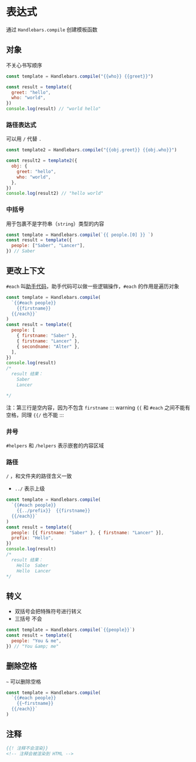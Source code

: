 # 表达式

通过 `Handlebars.compile` 创建模板函数

## 对象

不关心书写顺序

```js
const template = Handlebars.compile("{{who}} {{greet}}")

const result = template({
  greet: "hello",
  who: "world",
})
console.log(result) // "world hello"
```

### 路径表达式

可以用 `/` 代替 `.`

```js
const template2 = Handlebars.compile("{{obj.greet}} {{obj.who}}")

const result2 = template2({
  obj: {
    greet: "hello",
    who: "world",
  },
})
console.log(result2) // "hello world"
```

### 中括号

用于包裹不是字符串（`string`）类型的内容

```js
const template = Handlebars.compile(`{{ people.[0] }} `)
const result = template({
  people: ["Saber", "Lancer"],
}) // Saber
```

## 更改上下文

`#each` 叫[助手代码](./03_helpers.md)，助手代码可以做一些逻辑操作，`#each` 的作用是遍历对象

```js
const template = Handlebars.compile(
  `{{#each people}}
    {{firstname}} 
  {{/each}}`
)
const result = template({
  people: [
    { firstname: "Saber" },
    { firstname: "Lancer" },
    { secondname: "Alter" },
  ],
})
console.log(result)
/* 
  result 结果：
    Saber 
    Lancer  

*/
```

注：第三行是空内容，因为不包含 `firstname`
::: warning
`{{` 和 `#each` 之间不能有空格，同理 `{{/` 也不能
:::

### 井号

`#helpers` 和 `/helpers` 表示嵌套的内容区域

### 路径

`/` ，和文件夹的路径含义一致

- `../` 表示上级

```js
const template = Handlebars.compile(
  `{{#each people}}
    {{../prefix}}  {{firstname}} 
  {{/each}}`
)
const result = template({
  people: [{ firstname: "Saber" }, { firstname: "Lancer" }],
  prefix: "Hello",
})
console.log(result)
/* 
  result 结果：
    Hello  Saber 
    Hello  Lancer 
*/
```

## 转义

- 双括号会把特殊符号进行转义
- 三括号 不会

```js
const template = Handlebars.compile(`{{people}}`)
const result = template({
  people: "You & me",
}) // "You &amp; me"
```

## 删除空格

`~` 可以删除空格

```js
const template = Handlebars.compile(
  `{{#each people}}
    {{~firstname}} 
  {{/each}}`
)
```

## 注释

```handlebars
{{! 注释不会渲染}}
<!-- 注释会被渲染到 HTML -->
```
